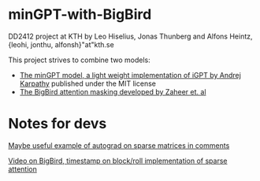 # minGPT-with-BigBird
DD2412 project at KTH by Leo Hiselius, Jonas Thunberg and Alfons Heintz, {leohi, jonthu, alfonsh}"at"kth.se

This project strives to combine two models:
  - [The minGPT model, a light weight implementation of iGPT by Andrej Karpathy](https://github.com/karpathy/minGPT) published under the MIT license
  - [The BigBird attention masking developed by Zaheer et. al](https://arxiv.org/abs/2007.14062)
  
 # Notes for devs

[Maybe useful example of autograd on sparse matrices in comments](https://discuss.pytorch.org/t/manually-calculate-the-gradient-of-a-sparse-matrix/86203/3)

[Video on BigBird, timestamp on block/roll implementation of sparse attention](https://youtu.be/WVPE62Gk3EM?t=1553)
